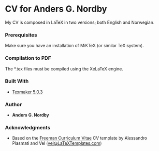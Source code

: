 # CV for Anders G. Nordby

My CV is composed in LaTeX in two versions; both English and Norwegian.


### Prerequisites

Make sure you have an installation of MiKTeX (or similar TeX system).


### Compilation to PDF

The *.tex files must be compiled using the XeLaTeX engine.


### Built With

* [Texmaker 5.0.3](https://www.xm1math.net/texmaker/) 


### Author

* **Anders G. Nordby**


### Acknowledgments

* Based on the [Freeman Curriculum Vitae](http://www.latextemplates.com/template/freeman-cv) CV template by Alessandro Plasmati and Vel (vel@LaTeXTemplates.com)